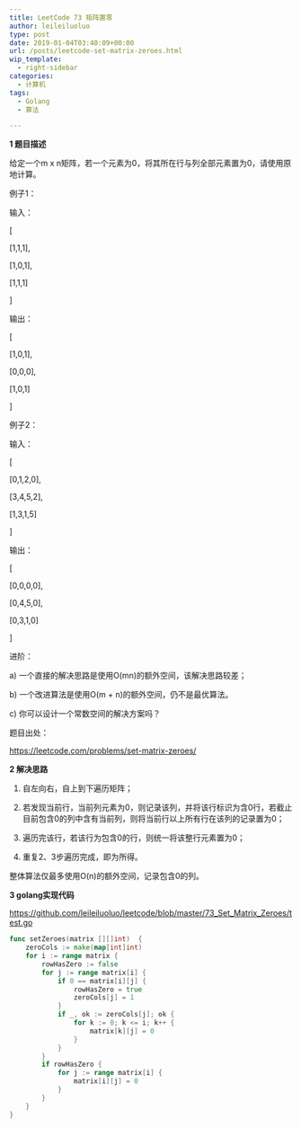 ```yaml
---
title: LeetCode 73 矩阵置零
author: leileiluoluo
type: post
date: 2019-01-04T03:40:09+00:00
url: /posts/leetcode-set-matrix-zeroes.html
wip_template:
  - right-sidebar
categories:
  - 计算机
tags:
  - Golang
  - 算法

---
```

**1 题目描述**
  
给定一个m x n矩阵，若一个元素为0，将其所在行与列全部元素置为0，请使用原地计算。

例子1：
  
输入：
  
[
    
[1,1,1],
    
[1,0,1],
    
[1,1,1]
  
]
  
输出：
  
[
    
[1,0,1],
    
[0,0,0],
    
[1,0,1]
  
]

例子2：
  
输入：
  
[
    
[0,1,2,0],
    
[3,4,5,2],
    
[1,3,1,5]
  
]
  
输出：
  
[
    
[0,0,0,0],
    
[0,4,5,0],
    
[0,3,1,0]
  
]

进阶：
  
a) 一个直接的解决思路是使用O(mn)的额外空间，该解决思路较差；
  
b) 一个改进算法是使用O(m + n)的额外空间，仍不是最优算法。
  
c) 你可以设计一个常数空间的解决方案吗？

题目出处：
  
<a href="https://leetcode.com/problems/set-matrix-zeroes/" target="_blank" rel="noopener">https://leetcode.com/problems/set-matrix-zeroes/</a>

**2 解决思路**
  
1) 自左向右，自上到下遍历矩阵；
  
2) 若发现当前行，当前列元素为0，则记录该列，并将该行标识为含0行，若截止目前包含0的列中含有当前列，则将当前行以上所有行在该列的记录置为0；
  
3) 遍历完该行，若该行为包含0的行，则统一将该整行元素置为0；
  
4) 重复2、3步遍历完成，即为所得。
  
整体算法仅最多使用O(n)的额外空间，记录包含0的列。

**3 golang实现代码**
  
<a href="https://github.com/leileiluoluo/leetcode/blob/master/73_Set_Matrix_Zeroes/test.go" target="_blank" rel="noopener">https://github.com/leileiluoluo/leetcode/blob/master/73_Set_Matrix_Zeroes/test.go</a>

```go
func setZeroes(matrix [][]int)  {  
    zeroCols := make(map[int]int)  
    for i := range matrix {  
        rowHasZero := false  
        for j := range matrix[i] {  
            if 0 == matrix[i][j] {  
                rowHasZero = true  
                zeroCols[j] = 1  
            }   
            if _, ok := zeroCols[j]; ok {  
                for k := 0; k <= i; k++ {  
                    matrix[k][j] = 0  
                }  
            }  
        }  
        if rowHasZero {  
            for j := range matrix[i] {  
                matrix[i][j] = 0  
            }  
        }  
    }  
}  
```